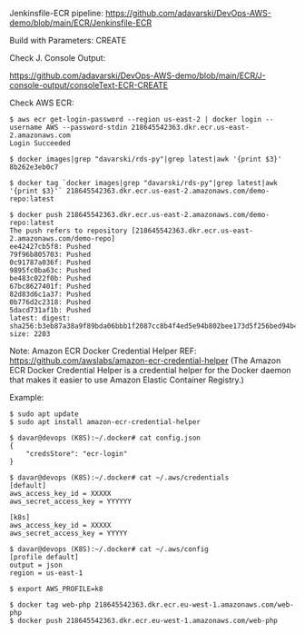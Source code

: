 
Jenkinsfile-ECR pipeline: https://github.com/adavarski/DevOps-AWS-demo/blob/main/ECR/Jenkinsfile-ECR

Build with Parameters: CREATE

Check J. Console Output: 

https://github.com/adavarski/DevOps-AWS-demo/blob/main/ECR/J-console-output/consoleText-ECR-CREATE

Check AWS ECR:

```
$ aws ecr get-login-password --region us-east-2 | docker login --username AWS --password-stdin 218645542363.dkr.ecr.us-east-2.amazonaws.com
Login Succeeded

$ docker images|grep "davarski/rds-py"|grep latest|awk '{print $3}'
8b262e3eb0c7

$ docker tag `docker images|grep "davarski/rds-py"|grep latest|awk '{print $3}'` 218645542363.dkr.ecr.us-east-2.amazonaws.com/demo-repo:latest

$ docker push 218645542363.dkr.ecr.us-east-2.amazonaws.com/demo-repo:latest
The push refers to repository [218645542363.dkr.ecr.us-east-2.amazonaws.com/demo-repo]
ee42427cb5f8: Pushed 
79f96b805703: Pushed 
0c91787a036f: Pushed 
9895fc0ba63c: Pushed 
be483c022f0b: Pushed 
67bc8627401f: Pushed 
82d83d6c1a37: Pushed 
0b776d2c2318: Pushed 
5dacd731af1b: Pushed 
latest: digest: sha256:b3eb87a38a9f89bda06bbb1f2087cc8b4f4ed5e94b802bee173d5f256bed94b4 size: 2203

```

Note: Amazon ECR Docker Credential Helper REF: https://github.com/awslabs/amazon-ecr-credential-helper (The Amazon ECR Docker Credential Helper is a credential helper for the Docker daemon that makes it easier to use Amazon Elastic Container Registry.)

Example:
```
$ sudo apt update
$ sudo apt install amazon-ecr-credential-helper

$ davar@devops (K8S):~/.docker# cat config.json 
{
    "credsStore": "ecr-login"
}

$ davar@devops (K8S):~/.docker# cat ~/.aws/credentials 
[default]
aws_access_key_id = XXXXX
aws_secret_access_key = YYYYYY

[k8s]
aws_access_key_id = XXXXX
aws_secret_access_key = YYYYY

$ davar@devops (K8S):~/.docker# cat ~/.aws/config 
[profile default]
output = json
region = us-east-1

$ export AWS_PROFILE=k8

$ docker tag web-php 218645542363.dkr.ecr.eu-west-1.amazonaws.com/web-php
$ docker push 218645542363.dkr.ecr.eu-west-1.amazonaws.com/web-php
```
